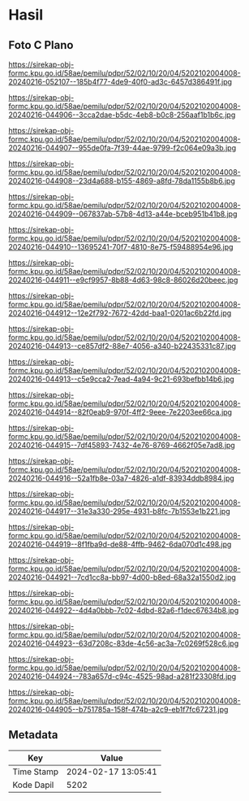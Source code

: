 # Hasil

## Foto C Plano

https://sirekap-obj-formc.kpu.go.id/58ae/pemilu/pdpr/52/02/10/20/04/5202102004008-20240216-052107--185b4f77-4de9-40f0-ad3c-6457d386491f.jpg

https://sirekap-obj-formc.kpu.go.id/58ae/pemilu/pdpr/52/02/10/20/04/5202102004008-20240216-044906--3cca2dae-b5dc-4eb8-b0c8-256aaf1b1b6c.jpg

https://sirekap-obj-formc.kpu.go.id/58ae/pemilu/pdpr/52/02/10/20/04/5202102004008-20240216-044907--955de0fa-7f39-44ae-9799-f2c064e09a3b.jpg

https://sirekap-obj-formc.kpu.go.id/58ae/pemilu/pdpr/52/02/10/20/04/5202102004008-20240216-044908--23d4a688-b155-4869-a8fd-78da1155b8b6.jpg

https://sirekap-obj-formc.kpu.go.id/58ae/pemilu/pdpr/52/02/10/20/04/5202102004008-20240216-044909--067837ab-57b8-4d13-a44e-bceb951b41b8.jpg

https://sirekap-obj-formc.kpu.go.id/58ae/pemilu/pdpr/52/02/10/20/04/5202102004008-20240216-044910--13695241-70f7-4810-8e75-f59488954e96.jpg

https://sirekap-obj-formc.kpu.go.id/58ae/pemilu/pdpr/52/02/10/20/04/5202102004008-20240216-044911--e9cf9957-8b88-4d63-98c8-86026d20beec.jpg

https://sirekap-obj-formc.kpu.go.id/58ae/pemilu/pdpr/52/02/10/20/04/5202102004008-20240216-044912--12e2f792-7672-42dd-baa1-0201ac6b22fd.jpg

https://sirekap-obj-formc.kpu.go.id/58ae/pemilu/pdpr/52/02/10/20/04/5202102004008-20240216-044913--ce857df2-88e7-4056-a340-b22435331c87.jpg

https://sirekap-obj-formc.kpu.go.id/58ae/pemilu/pdpr/52/02/10/20/04/5202102004008-20240216-044913--c5e9cca2-7ead-4a94-9c21-693befbb14b6.jpg

https://sirekap-obj-formc.kpu.go.id/58ae/pemilu/pdpr/52/02/10/20/04/5202102004008-20240216-044914--82f0eab9-970f-4ff2-9eee-7e2203ee66ca.jpg

https://sirekap-obj-formc.kpu.go.id/58ae/pemilu/pdpr/52/02/10/20/04/5202102004008-20240216-044915--7df45893-7432-4e76-8769-4662f05e7ad8.jpg

https://sirekap-obj-formc.kpu.go.id/58ae/pemilu/pdpr/52/02/10/20/04/5202102004008-20240216-044916--52a1fb8e-03a7-4826-a1df-83934ddb8984.jpg

https://sirekap-obj-formc.kpu.go.id/58ae/pemilu/pdpr/52/02/10/20/04/5202102004008-20240216-044917--31e3a330-295e-4931-b8fc-7b1553e1b221.jpg

https://sirekap-obj-formc.kpu.go.id/58ae/pemilu/pdpr/52/02/10/20/04/5202102004008-20240216-044919--8f1fba9d-de88-4ffb-9462-6da070d1c498.jpg

https://sirekap-obj-formc.kpu.go.id/58ae/pemilu/pdpr/52/02/10/20/04/5202102004008-20240216-044921--7cd1cc8a-bb97-4d00-b8ed-68a32a1550d2.jpg

https://sirekap-obj-formc.kpu.go.id/58ae/pemilu/pdpr/52/02/10/20/04/5202102004008-20240216-044922--4d4a0bbb-7c02-4dbd-82a6-f1dec67634b8.jpg

https://sirekap-obj-formc.kpu.go.id/58ae/pemilu/pdpr/52/02/10/20/04/5202102004008-20240216-044923--63d7208c-83de-4c56-ac3a-7c0269f528c6.jpg

https://sirekap-obj-formc.kpu.go.id/58ae/pemilu/pdpr/52/02/10/20/04/5202102004008-20240216-044924--783a657d-c94c-4525-98ad-a281f23308fd.jpg

https://sirekap-obj-formc.kpu.go.id/58ae/pemilu/pdpr/52/02/10/20/04/5202102004008-20240216-044905--b751785a-158f-474b-a2c9-eb1f7fc67231.jpg


## Metadata

| Key        | Value               |
| ---------- | ------------------- |
| Time Stamp | 2024-02-17 13:05:41 |
| Kode Dapil | 5202                |



